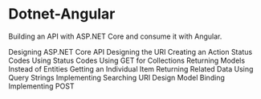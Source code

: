 # Dotnet-Angular
Building an API with ASP.NET Core and consume it with Angular.

Designing ASP.NET Core API
Designing the URI
Creating an Action
Status Codes
Using Status Codes
Using GET for Collections
Returning Models Instead of Entities
Getting an Individual Item
Returning Related Data
Using Query Strings
Implementing Searching
URI Design
Model Binding
Implementing POST
